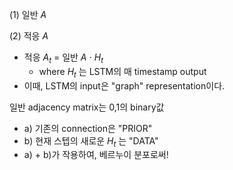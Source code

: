 (1) 일반 $A$

(2) 적응 $A$

- 적응 $A_t$ = 일반 $A$ $\cdot$ $H_t$
  - where $H_t$ 는 LSTM의 매 timestamp output
- 이때, LSTM의 input은 "graph" representation이다.



일반 adjacency matrix는 0,1의 binary값

- a) 기존의 connection은 "PRIOR"
- b) 현재 스텝의 새로운 $H_t$ 는 "DATA"
- a) + b)가 작용하여, 베르누이 분포로써!


